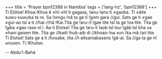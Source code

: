 +++
title = 'Prayer bpn12388 in Namibia'
tags = ['lang-hz', 'bpn12388']
+++
Ti Elōtse! Khoa-Khoa ê ≠hî-≠hî ti gagasa, !anu-!anu ti ≠gaoba. Ti ≠âite suwu-suwuba te re. Sa !omgu !nâ ta ge ti !gom gara //gui. Sats ge ti ≠gae ≠gui-ao tsî a ti //hai-//hâ !Kai.Tita ge !aru-/î !gae tite tsî ta ge !oa tite. Tita ge !gâia ≠gao rase nî i. Ae ti Elotse! Tita ge !aru-li !aob tsî tsu-!gâb tsî kha xa ≠hani gaisen tite. Tita ge //kadi !hub-aib di //khoao-!na xun /ka mâ /ari tite.
	Ti Elotse! Sats ge a ti /hosabe, tita //î-aitsamabasens !gâ-ai. Sa //ga ta ge nî unusen. Ti !Khutse.

-- Abdu'l-Bahá
